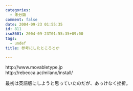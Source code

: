 ```yaml
---
categories:
  - 未分類
comment: false
date: 2004-09-23 01:55:35
id: 811
iso8601: 2004-09-23T01:55:35+09:00
tags:
  - undef
title: 参考にしたところとか

---
```


<div class="entry-body">
                                 <p>http://www.movabletype.jp<br />
http://rebecca.ac/milano/install/</p>

<p>最初は英語版にしようと思っていたのだが、あっけなく挫折。</p>
                              </div>    	